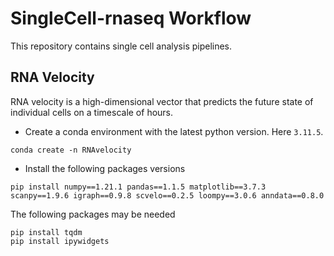 # SingleCell-rnaseq Workflow
This repository contains single cell analysis pipelines. 
## RNA Velocity
RNA velocity is a high-dimensional vector that predicts the future state of individual cells on a timescale of hours.

+ Create a conda environment with the latest  python version. Here ```3.11.5```.
  
``` conda create -n RNAvelocity ```

+ Install the following packages versions
  
``` 
pip install numpy==1.21.1 pandas==1.1.5 matplotlib==3.7.3 scanpy==1.9.6 igraph==0.9.8 scvelo==0.2.5 loompy==3.0.6 anndata==0.8.0
```
The following packages may be needed

```
pip install tqdm
pip install ipywidgets
